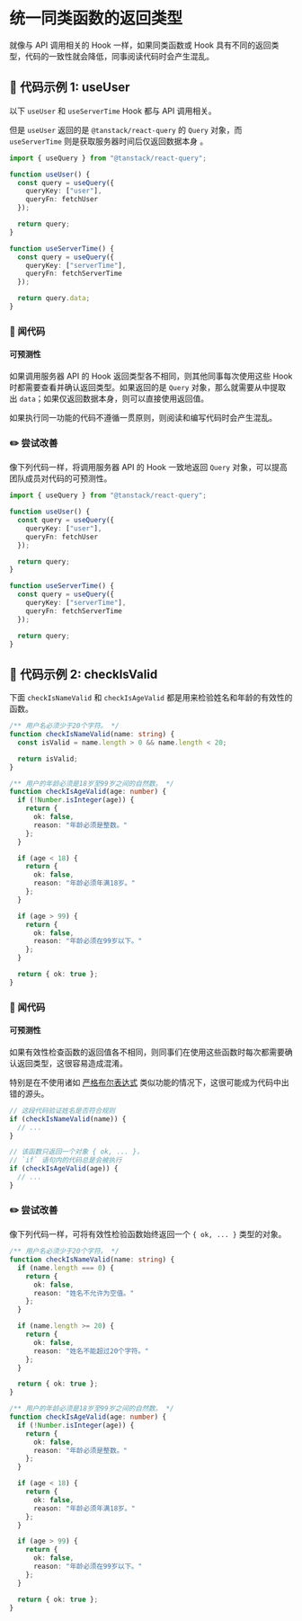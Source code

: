 # 统一同类函数的返回类型

<div style="margin-top: 16px">
<Badge type="info" text="可预测性" />
</div>

就像与 API 调用相关的 Hook 一样，如果同类函数或 Hook 具有不同的返回类型，代码的一致性就会降低，同事阅读代码时会产生混乱。

## 📝 代码示例 1: useUser

以下 `useUser` 和 `useServerTime` Hook 都与 API 调用相关。

但是 `useUser` 返回的是 `@tanstack/react-query` 的 `Query` 对象，而 `useServerTime` 则是获取服务器时间后仅返回数据本身 。

```typescript 9,18
import { useQuery } from "@tanstack/react-query";

function useUser() {
  const query = useQuery({
    queryKey: ["user"],
    queryFn: fetchUser
  });

  return query;
}

function useServerTime() {
  const query = useQuery({
    queryKey: ["serverTime"],
    queryFn: fetchServerTime
  });

  return query.data;
}
```

### 👃 闻代码

#### 可预测性

如果调用服务器 API 的 Hook 返回类型各不相同，则其他同事每次使用这些 Hook 时都需要查看并确认返回类型。如果返回的是 `Query` 对象，那么就需要从中提取出 `data`；如果仅返回数据本身，则可以直接使用返回值。

如果执行同一功能的代码不遵循一贯原则，则阅读和编写代码时会产生混乱。

### ✏️ 尝试改善

像下列代码一样，将调用服务器 API 的 Hook 一致地返回 `Query` 对象，可以提高团队成员对代码的可预测性。

```typescript 9,18
import { useQuery } from "@tanstack/react-query";

function useUser() {
  const query = useQuery({
    queryKey: ["user"],
    queryFn: fetchUser
  });

  return query;
}

function useServerTime() {
  const query = useQuery({
    queryKey: ["serverTime"],
    queryFn: fetchServerTime
  });

  return query;
}
```

## 📝 代码示例 2: checkIsValid

下面 `checkIsNameValid` 和 `checkIsAgeValid` 都是用来检验姓名和年龄的有效性的函数。

```typescript
/** 用户名必须少于20个字符。 */
function checkIsNameValid(name: string) {
  const isValid = name.length > 0 && name.length < 20;

  return isValid;
}

/** 用户的年龄必须是18岁至99岁之间的自然数。 */
function checkIsAgeValid(age: number) {
  if (!Number.isInteger(age)) {
    return {
      ok: false,
      reason: "年龄必须是整数。"
    };
  }

  if (age < 18) {
    return {
      ok: false,
      reason: "年龄必须年满18岁。"
    };
  }

  if (age > 99) {
    return {
      ok: false,
      reason: "年龄必须在99岁以下。"
    };
  }

  return { ok: true };
}
```

### 👃 闻代码

#### 可预测性

如果有效性检查函数的返回值各不相同，则同事们在使用这些函数时每次都需要确认返回类型，这很容易造成混淆。

特别是在不使用诸如 [严格布尔表达式](https://typescript-eslint.io/rules/strict-boolean-expressions/) 类似功能的情况下，这很可能成为代码中出错的源头。

```typescript
// 这段代码验证姓名是否符合规则
if (checkIsNameValid(name)) {
  // ...
}

// 该函数只返回一个对象 { ok, ... }，
// `if` 语句内的代码总是会被执行
if (checkIsAgeValid(age)) {
  // ...
}
```

### ✏️ 尝试改善

像下列代码一样，可将有效性检验函数始终返回一个 `{ ok, ... }` 类型的对象。

```typescript
/** 用户名必须少于20个字符。 */
function checkIsNameValid(name: string) {
  if (name.length === 0) {
    return {
      ok: false,
      reason: "姓名不允许为空值。"
    };
  }

  if (name.length >= 20) {
    return {
      ok: false,
      reason: "姓名不能超过20个字符。"
    };
  }

  return { ok: true };
}

/** 用户的年龄必须是18岁至99岁之间的自然数。 */
function checkIsAgeValid(age: number) {
  if (!Number.isInteger(age)) {
    return {
      ok: false,
      reason: "年龄必须是整数。"
    };
  }

  if (age < 18) {
    return {
      ok: false,
      reason: "年龄必须年满18岁。"
    };
  }

  if (age > 99) {
    return {
      ok: false,
      reason: "年龄必须在99岁以下。"
    };
  }

  return { ok: true };
}
```

